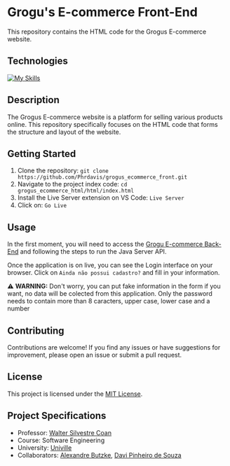 # Grogu's E-commerce Front-End

This repository contains the HTML code for the Grogus E-commerce website.

## Technologies 

[![My Skills](https://skillicons.dev/icons?i=html,css,js,bootstrap,jquery)](https://skillicons.dev)

## Description

The Grogus E-commerce website is a platform for selling various products online. This repository specifically focuses on the HTML code that forms the structure and layout of the website.

## Getting Started  

1. Clone the repository: `git clone https://github.com/Phrdavis/grogus_ecommerce_front.git`
2. Navigate to the project index code: `cd grogus_ecommerce_html/html/index.html`
3. Install the Live Server extension on VS Code: `Live Server`
4. Click on: `Go Live`

## Usage

In the first moment, you will need to access the [Grogu E-commerce Back-End](https://github.com/Phrdavis/grogus_ecommerce) and following the steps to run the Java Server API.

Once the application is on live, you can see the Login interface on your browser. Click on `Ainda não possui cadastro?` and fill in your information. 

:warning: **WARNING:**
Don't worry, you can put fake information in the form if you want, no data will be colected from this application. Only the password needs to contain more than 8 caracters, upper case, lower case and a number

## Contributing

Contributions are welcome! If you find any issues or have suggestions for improvement, please open an issue or submit a pull request.

## License

This project is licensed under the [MIT License](LICENSE).

## Project Specifications


- Professor: [Walter Silvestre Coan](https://github.com/waltercoan)
- Course: Software Engineering
- University: [Univille](https://www.univille.edu.br/)
- Collaborators: [Alexandre Butzke](https://github.com/AlexandreButzkeDev), [Davi Pinheiro de Souza](https://github.com/Phrdavis)
